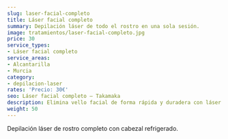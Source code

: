 ```yaml
---
slug: laser-facial-completo
title: Láser facial completo
summary: Depilación láser de todo el rostro en una sola sesión.
image: tratamientos/laser-facial-completo.jpg
price: 30
service_types:
- Láser facial completo
service_areas:
- Alcantarilla
- Murcia
category:
- depilacion-laser
rates: 'Precio: 30€'
seo: Láser facial completo – Takamaka
description: Elimina vello facial de forma rápida y duradera con láser médico de diodo.
weight: 50
---
```


Depilación láser de rostro completo con cabezal refrigerado.
